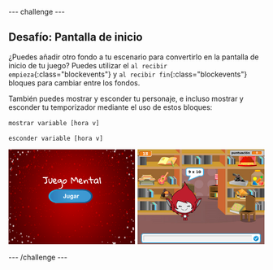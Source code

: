 --- challenge ---

## Desafío: Pantalla de inicio

¿Puedes añadir otro fondo a tu escenario para convertirlo en la pantalla de inicio de tu juego? Puedes utilizar el `al recibir empieza`{:class="blockevents"} y `al recibir fin`{:class="blockevents"} bloques para cambiar entre los fondos.

También puedes mostrar y esconder tu personaje, e incluso mostrar y esconder tu temporizador mediante el uso de estos bloques:

```blocks
mostrar variable [hora v]
```

```blocks
esconder variable [hora v]
```

![screenshot](images/brain-startscreen.png)

--- /challenge ---
